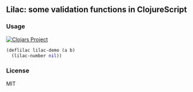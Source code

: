 
Lilac: some validation functions in ClojureScript
----

### Usage

[![Clojars Project](https://img.shields.io/clojars/v/mvc-works/lilac.svg)](https://clojars.org/mvc-works/lilac)

```clojure
(deflilac lilac-demo (a b)
  (lilac-number nil))
```

### License

MIT
